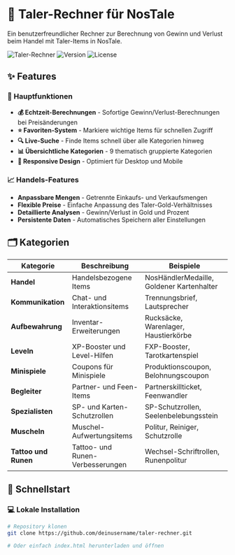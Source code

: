 # 🏦 Taler-Rechner für NosTale

Ein benutzerfreundlicher Rechner zur Berechnung von Gewinn und Verlust beim Handel mit Taler-Items in NosTale.

![Taler-Rechner](https://img.shields.io/badge/NosTale-Taler%20Rechner-blue)
![Version](https://img.shields.io/badge/Version-2.0-green)
![License](https://img.shields.io/badge/License-MIT-yellow)

## ✨ Features

### 🎯 Hauptfunktionen
- **💰 Echtzeit-Berechnungen** - Sofortige Gewinn/Verlust-Berechnungen bei Preisänderungen
- **⭐ Favoriten-System** - Markiere wichtige Items für schnellen Zugriff
- **🔍 Live-Suche** - Finde Items schnell über alle Kategorien hinweg
- **📊 Übersichtliche Kategorien** - 9 thematisch gruppierte Kategorien
- **🎨 Responsive Design** - Optimiert für Desktop und Mobile

### 📈 Handels-Features
- **Anpassbare Mengen** - Getrennte Einkaufs- und Verkaufsmengen
- **Flexible Preise** - Einfache Anpassung des Taler-Gold-Verhältnisses
- **Detaillierte Analysen** - Gewinn/Verlust in Gold und Prozent
- **Persistente Daten** - Automatisches Speichern aller Einstellungen

## 🗂️ Kategorien

| Kategorie | Beschreibung | Beispiele |
|-----------|--------------|-----------|
| **Handel** | Handelsbezogene Items | NosHändlerMedaille, Goldener Kartenhalter |
| **Kommunikation** | Chat- und Interaktionsitems | Trennungsbrief, Lautsprecher |
| **Aufbewahrung** | Inventar-Erweiterungen | Rucksäcke, Warenlager, Haustierkörbe |
| **Leveln** | XP-Booster und Level-Hilfen | FXP-Booster, Tarotkartenspiel |
| **Minispiele** | Coupons für Minispiele | Produktionscoupon, Belohnungscoupon |
| **Begleiter** | Partner- und Feen-Items | Partnerskillticket, Feenwandler |
| **Spezialisten** | SP- und Karten-Schutzrollen | SP-Schutzrollen, Seelenbelebungsstein |
| **Muscheln** | Muschel-Aufwertungsitems | Politur, Reiniger, Schutzrolle |
| **Tattoo und Runen** | Tattoo- und Runen-Verbesserungen | Wechsel-Schriftrollen, Runenpolitur |

## 🚀 Schnellstart

### 💻 Lokale Installation
```bash
# Repository klonen
git clone https://github.com/deinusername/taler-rechner.git

# Oder einfach index.html herunterladen und öffnen
